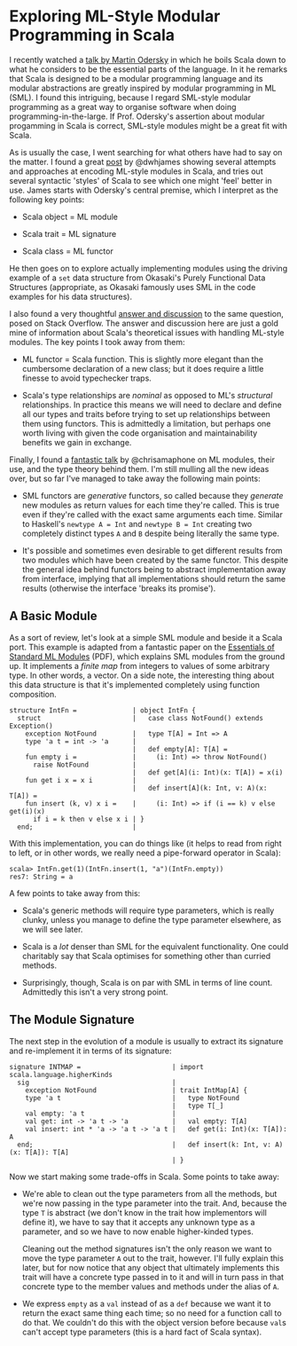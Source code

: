 # Exploring ML-Style Modular Programming in Scala

I recently watched a [talk by Martin
Odersky](https://www.youtube.com/watch?v=P8jrvyxHodU) in which he boils
Scala down to what he considers to be the essential parts of the
language. In it he remarks that Scala is designed to be a modular
programming language and its modular abstractions are greatly inspired
by modular programming in ML (SML). I found this intriguing, because
I regard SML-style modular programming as a great way to organise
software when doing programming-in-the-large. If Prof. Odersky's
assertion about modular progamming in Scala is correct, SML-style
modules might be a great fit with Scala.

As is usually the case, I went searching for what others have had to say
on the matter. I found a great
[post](http://io.pellucid.com/blog/scalas-modular-roots) by @dwhjames
showing several attempts and approaches at encoding ML-style modules in
Scala, and tries out several syntactic 'styles' of Scala to see which
one might 'feel' better in use. James starts with Odersky's central
premise, which I interpret as the following key points:

  - Scala object = ML module

  - Scala trait = ML signature

  - Scala class = ML functor

He then goes on to explore actually implementing modules using the
driving example of a `set` data structure from Okasaki's Purely
Functional Data Structures (appropriate, as Okasaki famously uses SML in
the code examples for his data structures).

I also found a very thoughtful [answer and
discussion](http://stackoverflow.com/q/23006951/20371) to the same
question, posed on Stack Overflow. The answer and discussion here are
just a gold mine of information about Scala's theoretical issues with
handling ML-style modules. The key points I took away from them:

  - ML functor = Scala function. This is slightly more elegant than the
    cumbersome declaration of a new class; but it does require a little
    finesse to avoid typechecker traps.

  - Scala's type relationships are _nominal_ as opposed to ML's
    _structural_ relationships. In practice this means we will need to
    declare and define all our types and traits before trying to set up
    relationships between them using functors. This is admittedly a
    limitation, but perhaps one worth living with given the code
    organisation and maintainability benefits we gain in exchange.

Finally, I found a [fantastic talk](https://youtu.be/oJOYVDwSE3Q) by
@chrisamaphone on ML modules, their use, and the type theory behind
them. I'm still mulling all the new ideas over, but so far I've managed
to take away the following main points:

  - SML functors are _generative_ functors, so called because they
    _generate_ new modules as return values for each time they're
    called. This is true even if they're called with the exact same
    arguments each time. Similar to Haskell's `newtype A = Int` and
    `newtype B = Int` creating two completely distinct types `A` and `B`
    despite being literally the same type.

  - It's possible and sometimes even desirable to get different results
    from two modules which have been created by the same functor. This
    despite the general idea behind functors being to abstract
    implementation away from interface, implying that all
    implementations should return the same results (otherwise the
    interface 'breaks its promise').

## A Basic Module

As a sort of review, let's look at a simple SML module and beside it a
Scala port. This example is adapted from a fantastic paper on the
[Essentials of Standard ML
Modules](http://www.itu.dk/courses/FDP/E2004/Tofte-1996-Essentials_of_SML_Modules.pdf)
(PDF), which explains SML modules from the ground up. It implements a
_finite map_ from integers to values of some arbitrary type. In other
words, a vector. On a side note, the interesting thing about this data
structure is that it's implemented completely using function
composition.

```
structure IntFn =              | object IntFn {
  struct                       |   case class NotFound() extends Exception()
    exception NotFound         |   type T[A] = Int => A
    type 'a t = int -> 'a      |
                               |   def empty[A]: T[A] =
    fun empty i =              |     (i: Int) => throw NotFound()
      raise NotFound           |
                               |   def get[A](i: Int)(x: T[A]) = x(i)
    fun get i x = x i          |
                               |   def insert[A](k: Int, v: A)(x: T[A]) =
    fun insert (k, v) x i =    |     (i: Int) => if (i == k) v else get(i)(x)
      if i = k then v else x i | }
  end;                         |
```

With this implementation, you can do things like (it helps to read from
right to left, or in other words, we really need a pipe-forward operator
in Scala):

    scala> IntFn.get(1)(IntFn.insert(1, "a")(IntFn.empty))
    res7: String = a

A few points to take away from this:

  - Scala's generic methods will require type parameters, which is
    really clunky, unless you manage to define the type parameter
    elsewhere, as we will see later.

  - Scala is a _lot_ denser than SML for the equivalent functionality.
    One could charitably say that Scala optimises for something other
    than curried methods.

  - Surprisingly, though, Scala is on par with SML in terms of line
    count. Admittedly this isn't a very strong point.

## The Module Signature

The next step in the evolution of a module is usually to extract its
signature and re-implement it in terms of its signature:

```
signature INTMAP =                       | import scala.language.higherKinds
  sig                                    |
    exception NotFound                   | trait IntMap[A] {
    type 'a t                            |   type NotFound
                                         |   type T[_]
    val empty: 'a t                      |
    val get: int -> 'a t -> 'a           |   val empty: T[A]
    val insert: int * 'a -> 'a t -> 'a t |   def get(i: Int)(x: T[A]): A
  end;                                   |   def insert(k: Int, v: A)(x: T[A]): T[A]
                                         | }
```

Now we start making some trade-offs in Scala. Some points to take away:

  - We're able to clean out the type parameters from all the methods,
    but we're now passing in the type parameter into the trait. And,
    because the type `T` is abstract (we don't know in the trait how
    implementors will define it), we have to say that it accepts any
    unknown type as a parameter, and so we have to now enable
    higher-kinded types.

    Cleaning out the method signatures isn't the only reason we want to
    move the type parameter `A` out to the trait, however. I'll fully
    explain this later, but for now notice that any object that
    ultimately implements this trait will have a concrete type passed in
    to it and will in turn pass in that concrete type to the member
    values and methods under the alias of `A`.

  - We express `empty` as a `val` instead of as a `def` because we want
    it to return the exact same thing each time; so no need for a
    function call to do that. We couldn't do this with the object
    version before because `val`s can't accept type parameters
    (this is a hard fact of Scala syntax).

